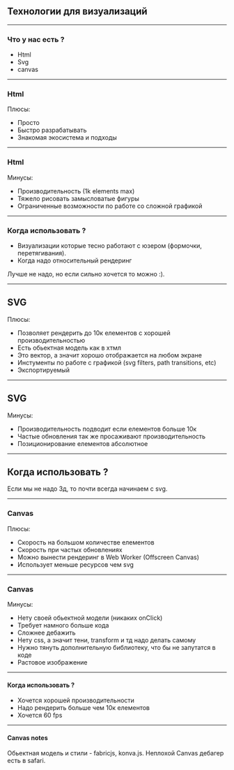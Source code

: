 ## Технологии для визуализаций

---

### Что у нас есть ?

- Html
- Svg
- canvas

---

### Html

Плюсы:

- Просто
- Быстро разрабатывать
- Знакомая экосистема и подходы

---

### Html

Минусы:

- Производительность (1k elements max)
- Тяжело рисовать замысловатые фигуры
- Ограниченные возможности по работе со сложной графикой

---

### Когда использовать ?

- Визуализации которые тесно работают с юзером (формочки, перетягивания).
- Когда надо относительный рендеринг

Лучше не надо, но если сильно хочется то можно :).

---

## SVG

Плюсы:

- Позволяет рендерить до 10к елементов с хорошей производительностью
- Есть обьектная модель как в хтмл
- Это вектор, а значит хорошо отображается на любом экране
- Инстументы по работе с графикой (svg filters, path transitions, etc)
- Экспортируемый
---

## SVG

Минусы:

- Производительность подводит если елементов больше 10к
- Частые обновления так же просаживают производительность
- Позиционирование елементов абсолютное

---

## Когда использовать ?

Если мы не надо 3д, то почти всегда начинаем с svg.

---

### Canvas

Плюсы:

- Скорость на большом количестве елементов
- Скорость при частых обновлениях
- Можно вынести рендеринг в Web Worker (Offscreen Canvas)
- Использует меньше ресурсов чем svg

---

### Canvas

Минусы:

- Нету своей обьектной модели (никаких onClick)
- Требует намного больше кода
- Сложнее дебажить
- Нету css, а значит тени, transform и тд надо делать самому
- Нужно тянуть дополнительную библиотеку, что бы не запутатся в коде
- Растовое изображение

---

#### Когда использовать ?

- Хочется хорошей производительности
- Надо рендерить больше чем 10к елементов
- Хочется 60 fps

---

#### Canvas notes

Обьектная модель и стили - fabricjs, konva.js.
Неплохой Canvas дебагер есть в safari.
